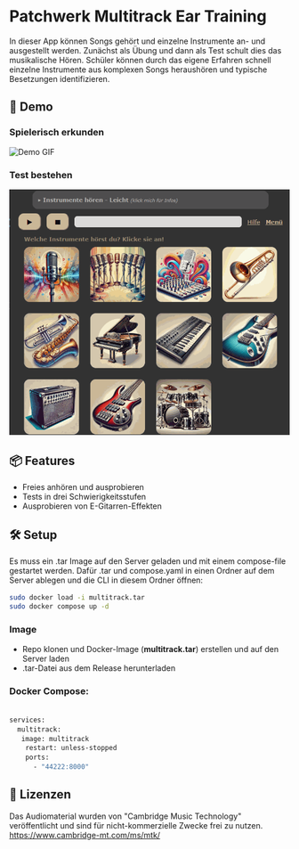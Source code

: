 # Patchwerk Multitrack Ear Training

In dieser App können Songs gehört und einzelne Instrumente an- und ausgestellt werden. Zunächst als Übung und dann als Test schult dies das musikalische Hören. Schüler können durch das eigene Erfahren schnell einzelne Instrumente aus komplexen Songs heraushören und typische Besetzungen identifizieren.

## 🚀 Demo
### Spielerisch erkunden
![Demo GIF](readme_content/multitrack_example.gif)

### Test bestehen
![Demo GIF](readme_content/multitrack_test_example.gif)

## 📦 Features
- Freies anhören und ausprobieren
- Tests in drei Schwierigkeitsstufen
- Ausprobieren von E-Gitarren-Effekten


## 🛠️ Setup

Es muss ein .tar Image auf den Server geladen und mit einem compose-file gestartet werden. Dafür .tar und compose.yaml in einen Ordner auf dem Server ablegen und die CLI in diesem Ordner öffnen:

```bash
sudo docker load -i multitrack.tar
sudo docker compose up -d
```

### Image 
- Repo klonen und Docker-Image (**multitrack.tar**) erstellen und auf den Server laden
- .tar-Datei aus dem Release herunterladen


### Docker Compose:
```bash

services:
  multitrack:
   image: multitrack
    restart: unless-stopped
    ports:
      - "44222:8000"
```

## 📄 Lizenzen
Das Audiomaterial wurden von "Cambridge Music Technology" veröffentlicht und sind für nicht-kommerzielle Zwecke frei zu nutzen.
https://www.cambridge-mt.com/ms/mtk/

